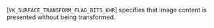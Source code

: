 [`VK_SURFACE_TRANSFORM_FLAG_BITS_KHR`] specifies that image content
is presented without being transformed.